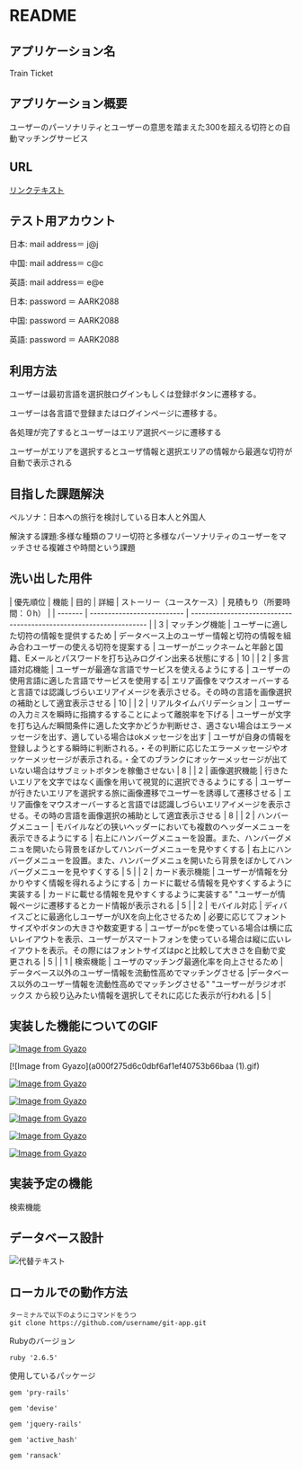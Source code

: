 # README

## アプリケーション名

Train Ticket

## アプリケーション概要

ユーザーのパーソナリティとユーザーの意思を踏まえた300を超える切符との自動マッチングサービス

## URL

[リンクテキスト](URL "タイトル")


## テスト用アカウント

日本: mail address＝ j@j

中国: mail address＝ c@c

英語: mail address＝ e@e

日本: password ＝ AARK2088	

中国: password ＝ AARK2088

英語: password ＝ AARK2088

## 利用方法

ユーザーは最初言語を選択肢ログインもしくは登録ボタンに遷移する。

ユーザーは各言語で登録またはログインページに遷移する。

各処理が完了するとユーザーはエリア選択ページに遷移する

ユーザーがエリアを選択するとユーザ情報と選択エリアの情報から最適な切符が自動で表示される

## 目指した課題解決

ペルソナ：日本への旅行を検討している日本人と外国人

解決する課題:多様な種類のフリー切符と多様なパーソナリティのユーザーをマッチさせる複雑さや時間という課題

## 洗い出した用件

| 優先順位 | 機能                        | 目的                                                                | 詳細 | ストーリー（ユースケース）| 見積もり（所要時間：０h） |
| ------- | -------------------------- | ------------------------------------------------------------------ |
| 3       | マッチング機能               | ユーザーに適した切符の情報を提供するため                                  | データベース上のユーザー情報と切符の情報を組み合わユーザーの使える切符を提案する | ユーザーがニックネームと年齢と国籍、Eメールとパスワードを打ち込みログイン出来る状態にする | 10 | 
| 2       | 多言語対応機能               | ユーザーが最適な言語でサービスを使えるようにする                           | ユーザーの使用言語に適した言語でサービスを使用する| エリア画像をマウスオーバーすると言語では認識しづらいエリアイメージを表示させる。その時の言語を画像選択の補助として適宜表示させる | 10 | 
| 2       | リアルタイムバリデーション     | ユーザーの入力ミスを瞬時に指摘するすることによって離脱率を下げる              | ユーザーが文字を打ち込んだ瞬間条件に適した文字かどうか判断せさ、適さない場合はエラーメッセージを出す、適している場合はokメッセージを出す | ユーザが自身の情報を登録しようとする瞬時に判断される。・その判断に応じたエラーメッセージやオッケーメッセージが表示される。・全てのブランクにオッケーメッセージが出ていない場合はサブミットボタンを稼働させない | 8 |
| 2       | 画像選択機能                 | 行きたいエリアを文字ではなく画像を用いて視覚的に選択できるようにする           | ユーザーが行きたいエリアを選択する旅に画像遷移でユーザーを誘導して遷移させる | エリア画像をマウスオーバーすると言語では認識しづらいエリアイメージを表示させる。その時の言語を画像選択の補助として適宜表示させる | 8 | 
| 2       | ハンバーグメニュー            | モバイルなどの狭いヘッダーにおいても複数のヘッダーメニューを表示できるようにする | 右上にハンバーグメニューを設置。また、ハンバーグメニュを開いたら背景をぼかしてハンバーグメニューを見やすくする | 右上にハンバーグメニューを設置。また、ハンバーグメニュを開いたら背景をぼかしてハンバーグメニューを見やすくする | 5 |
| 2       | カード表示機能               | ユーザーが情報を分かりやすく情報を得れるようにする                          | カードに載せる情報を見やすくするように実装する | カードに載せる情報を見やすくするように実装する"	"ユーザーが情報ページに遷移するとカード情報が表示される | 5 |
| 2       | モバイル対応                | ディバイスごとに最適化しユーザーがUXを向上化させるため                       | 必要に応じてフォントサイズやボタンの大きさや数変更する | ユーザーがpcを使っている場合は横に広いレイアウトを表示、ユーザーがスマートフォンを使っている場合は縦に広いレイアウトを表示。その際にはフォントサイズはpcと比較して大きさを自動で変更される | 5 |
| 1       | 検索機能                    | ユーザのマッチング最適化率を向上させるため                                 | データベース以外のユーザー情報を流動性高めでマッチングさせる |データベース以外のユーザー情報を流動性高めでマッチングさせる"	"ユーザーがラジオボックス から絞り込みたい情報を選択してそれに応じた表示が行われる | 5 |


## 実装した機能についてのGIF


[![Image from Gyazo](https://i.gyazo.com/a000f275d6c0dbf6af1ef40753b66baa.gif)](https://gyazo.com/a000f275d6c0dbf6af1ef40753b66baa)

[![Image from Gyazo](a000f275d6c0dbf6af1ef40753b66baa (1).gif)

[![Image from Gyazo](https://i.gyazo.com/a03133b293bd08ca8d39235979ad1620.gif)](https://gyazo.com/a03133b293bd08ca8d39235979ad1620)

[![Image from Gyazo](https://i.gyazo.com/2e12f8e0a3c772b11900d2d067e16b65.gif)](https://gyazo.com/2e12f8e0a3c772b11900d2d067e16b65)

[![Image from Gyazo](https://i.gyazo.com/00e73aa22e25f576aaacb9bf59651a62.gif)](https://gyazo.com/00e73aa22e25f576aaacb9bf59651a62)

[![Image from Gyazo](https://i.gyazo.com/a7228ed7b44602773463878169876884.gif)](https://gyazo.com/a7228ed7b44602773463878169876884)

[![Image from Gyazo](https://i.gyazo.com/81726889bea54e1ad1143f7f883d252e.gif)](https://gyazo.com/81726889bea54e1ad1143f7f883d252e)

## 実装予定の機能

検索機能

## データベース設計

![代替テキスト](train_ticket.png "ER図[train_ticket]")

## ローカルでの動作方法
  
	ターミナルで以下のようにコマンドをうつ
    git clone https://github.com/username/git-app.git
  Rubyのバージョン

    ruby '2.6.5'

  使用しているパッケージ

    gem 'pry-rails'

    gem 'devise'

    gem 'jquery-rails'

    gem 'active_hash'

    gem 'ransack'

